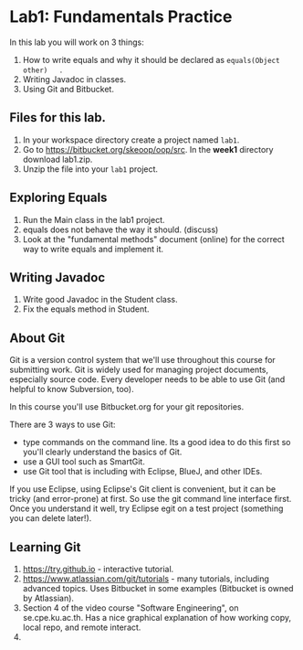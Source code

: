 # Lab1: Fundamentals Practice

In this lab you will work on 3 things:

1. How to write equals and why it should be declared as `equals(Object other)	`.
2. Writing Javadoc in classes.
3. Using Git and Bitbucket.

## Files for this lab.

1. In your workspace directory create a project named `lab1`.
2. Go to https://bitbucket.org/skeoop/oop/src.  In the **week1** directory download lab1.zip.
3. Unzip the file into your `lab1` project.

## Exploring Equals

1. Run the Main class in the lab1 project.
2. equals does not behave the way it should. (discuss)
3. Look at the "fundamental methods" document (online) for the correct way to write equals and implement it.

## Writing Javadoc

1. Write good Javadoc in the Student class.
2. Fix the equals method in Student.

## About Git

Git is a version control system that we'll use throughout this course for
submitting work.  Git is widely used for managing project documents,
especially source code.  Every developer needs to be able to use Git
(and helpful to know Subversion, too).

In this course you'll use Bitbucket.org for your git repositories.

There are 3 ways to use Git:

* type commands on the command line. Its a good idea to do this first so you'll clearly understand the basics of Git.
* use a GUI tool such as SmartGit.
* use Git tool that is including with Eclipse, BlueJ, and other IDEs.

If you use Eclipse, using Eclipse's Git client is convenient, but it can be tricky (and error-prone) at first.  So use the git command line interface first. Once you understand it well, try Eclipse egit on a test project (something you can delete later!).

## Learning Git

1. https://try.github.io - interactive tutorial.
2. https://www.atlassian.com/git/tutorials - many tutorials, including advanced topics. Uses Bitbucket in some examples (Bitbucket is owned by Atlassian).
3. Section 4 of the video course "Software Engineering", on se.cpe.ku.ac.th. Has a nice graphical explanation of how working copy, local repo, and remote interact.
3. 

